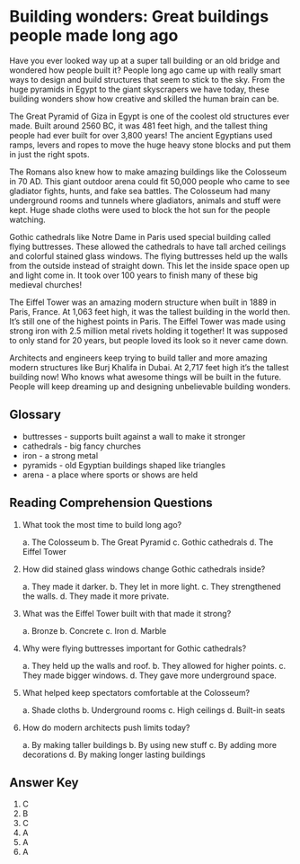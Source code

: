 # Building wonders: Great buildings people made long ago

Have you ever looked way up at a super tall building or an old bridge and wondered how people built it? People long ago came up with really smart ways to design and build structures that seem to stick to the sky. From the huge pyramids in Egypt to the giant skyscrapers we have today, these building wonders show how creative and skilled the human brain can be.

The Great Pyramid of Giza in Egypt is one of the coolest old structures ever made. Built around 2560 BC, it was 481 feet high, and the tallest thing people had ever built for over 3,800 years! The ancient Egyptians used ramps, levers and ropes to move the huge heavy stone blocks and put them in just the right spots.

The Romans also knew how to make amazing buildings like the Colosseum in 70 AD. This giant outdoor arena could fit 50,000 people who came to see gladiator fights, hunts, and fake sea battles. The Colosseum had many underground rooms and tunnels where gladiators, animals and stuff were kept. Huge shade cloths were used to block the hot sun for the people watching.

Gothic cathedrals like Notre Dame in Paris used special building called flying buttresses. These allowed the cathedrals to have tall arched ceilings and colorful stained glass windows. The flying buttresses held up the walls from the outside instead of straight down. This let the inside space open up and light come in. It took over 100 years to finish many of these big medieval churches!

The Eiffel Tower was an amazing modern structure when built in 1889 in Paris, France. At 1,063 feet high, it was the tallest building in the world then. It’s still one of the highest points in Paris. The Eiffel Tower was made using strong iron with 2.5 million metal rivets holding it together! It was supposed to only stand for 20 years, but people loved its look so it never came down.

Architects and engineers keep trying to build taller and more amazing modern structures like Burj Khalifa in Dubai. At 2,717 feet high it’s the tallest building now! Who knows what awesome things will be built in the future. People will keep dreaming up and designing unbelievable building wonders.

## Glossary

- buttresses - supports built against a wall to make it stronger
- cathedrals - big fancy churches
- iron - a strong metal
- pyramids - old Egyptian buildings shaped like triangles
- arena - a place where sports or shows are held

## Reading Comprehension Questions

1. What took the most time to build long ago?

   a. The Colosseum
   b. The Great Pyramid
   c. Gothic cathedrals
   d. The Eiffel Tower

2. How did stained glass windows change Gothic cathedrals inside?

   a. They made it darker.
   b. They let in more light.
   c. They strengthened the walls.
   d. They made it more private.

3. What was the Eiffel Tower built with that made it strong?

   a. Bronze
   b. Concrete
   c. Iron
   d. Marble

4. Why were flying buttresses important for Gothic cathedrals?

   a. They held up the walls and roof.
   b. They allowed for higher points.
   c. They made bigger windows.
   d. They gave more underground space.

5. What helped keep spectators comfortable at the Colosseum?

   a. Shade cloths
   b. Underground rooms
   c. High ceilings
   d. Built-in seats

6. How do modern architects push limits today?

   a. By making taller buildings
   b. By using new stuff
   c. By adding more decorations
   d. By making longer lasting buildings

## Answer Key

1. C
2. B
3. C
4. A
5. A
6. A
